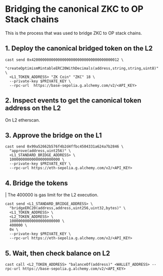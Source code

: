 # Bridging the canonical ZKC to OP Stack chains
This is the process that was used to bridge ZKC to OP stack chains.

## 1. Deploy the canonical bridged token on the L2
```
cast send 0x4200000000000000000000000000000000000012 \
  "createOptimismMintableERC20WithDecimals(address,string,string,uint8)" \
  <L1_TOKEN_ADDRESS> "ZK Coin" "ZKC" 18 \
  --private-key $PRIVATE_KEY \
  --rpc-url  https://base-sepolia.g.alchemy.com/v2/<API_KEY>
```

## 2. Inspect events to get the canonical token address on the L2
On L2 etherscan.

## 3. Approve the bridge on the L1
```
cast send 0x99a52662b576f4b2d4ffbc4504331a624a7b2846 \
  "approve(address,uint256)" \
  <L1_STANDARD_BRIDGE_ADDRESS> \
  10000000000000000000000 \
  --private-key $PRIVATE_KEY \
  --rpc-url https://eth-sepolia.g.alchemy.com/v2/<API_KEY>
```

## 4. Bridge the tokens
| The 400000 is gas limit for the L2 execution.

```
cast send <L1_STANDARD_BRIDGE_ADDRESS> \
  "bridgeERC20(address,address,uint256,uint32,bytes)" \
  <L1_TOKEN_ADDRESS> \
  <L2_TOKEN_ADDRESS> \
  10000000000000000000000 \
  400000 \
  0x \
  --private-key $PRIVATE_KEY \
  --rpc-url https://eth-sepolia.g.alchemy.com/v2/<API_KEY> 
```

## 5. Wait, then check balance on L2
```
cast call <L2_TOKEN_ADDRESS> "balanceOf(address)" <WALLET_ADDRESS> --rpc-url https://base-sepolia.g.alchemy.com/v2/<API_KEY>
```
